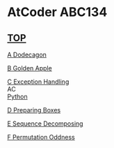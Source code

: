 # AtCoder ABC134  

## [TOP](https://atcoder.jp/contests/abc134)  

[A Dodecagon](https://atcoder.jp/contests/abc134/tasks/abc134_a)   

[](https://atcoder.jp/contests/abc134/submissions/)  

[B Golden Apple](https://atcoder.jp/contests/abc134/tasks/abc134_b)   

[](https://atcoder.jp/contests/abc134/submissions/)  

[C Exception Handling](https://atcoder.jp/contests/abc134/tasks/abc134_c)   
AC  
[Python](https://atcoder.jp/contests/abc134/submissions/15651942)  

[D Preparing Boxes](https://atcoder.jp/contests/abc134/tasks/abc134_d)   

[](https://atcoder.jp/contests/abc134/submissions/)  

[E Sequence Decomposing](https://atcoder.jp/contests/abc134/tasks/abc134_e)   

[](https://atcoder.jp/contests/abc134/submissions/)  

[F Permutation Oddness](https://atcoder.jp/contests/abc134/tasks/abc134_f)   

[](https://atcoder.jp/contests/abc134/submissions/)  

